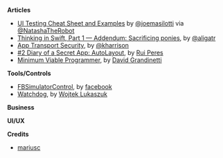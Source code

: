 **Articles**

* [UI Testing Cheat Sheet and Examples](http://masilotti.com/ui-testing-cheat-sheet/) by [@joemasilotti](https://twitter.com/joemasilotti) via [@NatashaTheRobot](https://twitter.com/NatashaTheRobot)
* [Thinking in Swift, Part 1 — Addendum: Sacrificing ponies](http://alisoftware.github.io/swift/2015/09/14/thinking-in-swift-1-addendum/), by [@aligatr](https://twitter.com/aligatr)
* [App Transport Security](http://useyourloaf.com/blog/app-transport-security.html), by [@kharrison](https://twitter.com/kharrison)
* [#2 Diary of a Secret App: AutoLayout](http://codeplease.io/2015/09/11/2-diary-of-a-secret-app-autolayout/), by [Rui Peres](https://twitter.com/ruiaaperes)
* [Minimum Viable Programmer](http://dbgrandi.github.io/minimum_viable_programmer/), by [David Grandinetti](https://twitter.com/dbgrandi)

**Tools/Controls**

* [FBSimulatorControl](https://github.com/facebook/FBSimulatorControl), by [facebook](https://github.com/facebook)
* [Watchdog](https://github.com/wojteklukaszuk/Watchdog), by [Wojtek Lukaszuk](https://github.com/wojteklukaszuk)

**Business**




**UI/UX**

**Credits**

*  [mariusc](https://github.com/mariusc)
